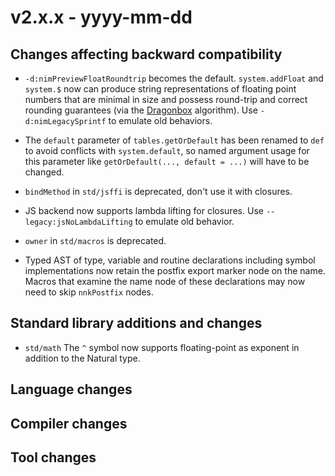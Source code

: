 # v2.x.x - yyyy-mm-dd


## Changes affecting backward compatibility

- `-d:nimPreviewFloatRoundtrip` becomes the default. `system.addFloat` and `system.$` now can produce string representations of
floating point numbers that are minimal in size and possess round-trip and correct
rounding guarantees (via the
[Dragonbox](https://raw.githubusercontent.com/jk-jeon/dragonbox/master/other_files/Dragonbox.pdf) algorithm). Use `-d:nimLegacySprintf` to emulate old behaviors.

- The `default` parameter of `tables.getOrDefault` has been renamed to `def` to
  avoid conflicts with `system.default`, so named argument usage for this
  parameter like `getOrDefault(..., default = ...)` will have to be changed.
- `bindMethod` in `std/jsffi` is deprecated, don't use it with closures.

- JS backend now supports lambda lifting for closures. Use `--legacy:jsNoLambdaLifting` to emulate old behavior.

- `owner` in `std/macros` is deprecated.
- Typed AST of type, variable and routine declarations including symbol
  implementations now retain the postfix export marker node on the name.
  Macros that examine the name node of these declarations may now need to skip
  `nnkPostfix` nodes. 

## Standard library additions and changes

[//]: # "Changes:"
- `std/math` The `^` symbol now supports floating-point as exponent in addition to the Natural type.

## Language changes


## Compiler changes


## Tool changes


